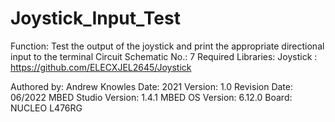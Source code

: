 Joystick_Input_Test
===================

Function:               Test the output of the joystick and print the appropriate directional input to the terminal
Circuit Schematic No.:  7
Required Libraries:     Joystick : https://github.com/ELECXJEL2645/Joystick 

Authored by:            Andrew Knowles
Date:                   2021
Version:                1.0
Revision Date:          06/2022 
MBED Studio Version:    1.4.1
MBED OS Version:        6.12.0
Board:	                NUCLEO L476RG
